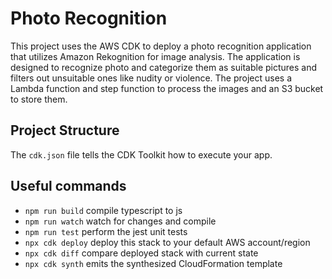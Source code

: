 # Photo Recognition

This project uses the AWS CDK to deploy a photo recognition application that utilizes Amazon Rekognition for image analysis. The application is designed to recognize photo and categorize them as suitable pictures and filters out unsuitable ones like nudity or violence. The project uses a Lambda function and step function to process the images and an S3 bucket to store them. 

## Project Structure


The `cdk.json` file tells the CDK Toolkit how to execute your app.

## Useful commands

* `npm run build`   compile typescript to js
* `npm run watch`   watch for changes and compile
* `npm run test`    perform the jest unit tests
* `npx cdk deploy`  deploy this stack to your default AWS account/region
* `npx cdk diff`    compare deployed stack with current state
* `npx cdk synth`   emits the synthesized CloudFormation template
